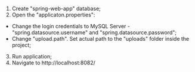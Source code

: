 1. Create "spring-web-app" database;
2. Open the "applicaton.properties":
- Change the login credentials to MySQL Server - "spring.datasource.username" and "spring.datasource.password";
- Change "upload.path". Set actual path to the "uploads" folder inside the project;
3. Run application; 
4. Navigate to http://localhost:8082/
